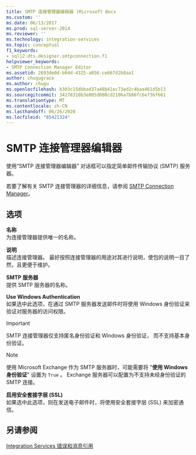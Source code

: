 ```yaml
---
title: SMTP 连接管理器编辑器 |Microsoft Docs
ms.custom: ''
ms.date: 06/13/2017
ms.prod: sql-server-2014
ms.reviewer: ''
ms.technology: integration-services
ms.topic: conceptual
f1_keywords:
- sql12.dts.designer.smtpconnection.f1
helpviewer_keywords:
- SMTP Connection Manager Editor
ms.assetid: 2693de0d-b04d-4325-a856-ce667d2b8aa1
author: chugugrace
ms.author: chugu
ms.openlocfilehash: b303c15dbbad37a48b41ec73ed2c4baa461d5b13
ms.sourcegitcommit: 34278310b3e005d008cd2106a7b86fc6e736f661
ms.translationtype: MT
ms.contentlocale: zh-CN
ms.lasthandoff: 06/26/2020
ms.locfileid: "85421324"
---
```

# <a name="smtp-connection-manager-editor"></a>SMTP 连接管理器编辑器
  使用“SMTP 连接管理器编辑器”  对话框可以指定简单邮件传输协议 (SMTP) 服务器。  
  
 若要了解有关 SMTP 连接管理器的详细信息，请参阅 [SMTP Connection Manager](connection-manager/smtp-connection-manager.md)。  
  
## <a name="options"></a>选项  
 **名称**  
 为连接管理器提供唯一的名称。  
  
 **说明**  
 描述连接管理器。 最好按照连接管理器的用途对其进行说明，使包的说明一目了然，且更便于维护。  
  
 **SMTP 服务器**  
 提供 SMTP 服务器的名称。  
  
 **Use Windows Authentication**  
 如果选中此选项，在通过 SMTP 服务器发送邮件时将使用 Windows 身份验证来验证对服务器的访问权限。  
  
> [!IMPORTANT]  
>  SMTP 连接管理器仅支持匿名身份验证和 Windows 身份验证， 而不支持基本身份验证。  
  
> [!NOTE]  
>  使用 Microsoft Exchange 作为 SMTP 服务器时，可能需要将 "**使用 Windows 身份验证**" 设置为 `True` 。 Exchange 服务器可以配置为不支持未经身份验证的 SMTP 连接。  
  
 **启用安全套接字层 (SSL)**  
 如果选中此选项，则在发送电子邮件时，将使用安全套接字层 (SSL) 来加密通信。  
  
## <a name="see-also"></a>另请参阅  
 [Integration Services 错误和消息引用](../../2014/integration-services/integration-services-error-and-message-reference.md)  
  
  

